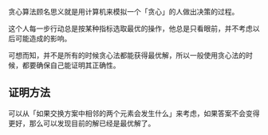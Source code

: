 贪心算法顾名思义就是用计算机来模拟一个「贪心」的人做出决策的过程。

这个人每一步行动总是按某种指标选取最优的操作，他总是只看眼前，并不考虑以后可能造成的影响。

可想而知，并不是所有的时候贪心法都能获得最优解，所以一般使用贪心法的时候，都要确保自己能证明其正确性。

## 证明方法

可以从「如果交换方案中相邻的两个元素会发生什么」来考虑，如果答案不会变得更好，那么可以发现目前的解已经是最优解了。